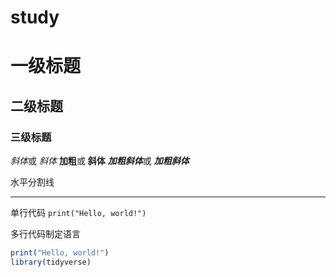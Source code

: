 # study
# 一级标题
## 二级标题
### 三级标题

*斜体*或 _斜体_
**加粗**或 __斜体__
***加粗斜体***或 ___加粗斜体___

水平分割线
***

单行代码
`print("Hello, world!")`

多行代码制定语言
```R
print("Hello, world!")
library(tidyverse)
```
